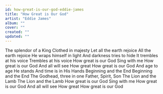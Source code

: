 ```yaml
---
id: how-great-is-our-god-eddie-james
title: "How Great is Our God"
artist: "Eddie James"
album: ""
cover: ""
created: ""
updated: ""
---
```


The splendor of a King
Clothed in majesty
Let all the earth rejoice
All the earth rejoice
He wraps himself in light
And darkness tries to hide
It trembles at his voice
Trembles at his voice
How great is our God
Sing with me
How great is our God
And all will see
How great
How great is our God
And age to age He stands
And time is in His Hands
Beginning and the End
Beginning and the End
The Godhead, three in one
Father, Spirit, Son
The Lion and the Lamb
The Lion and the Lamb
How great is our God
Sing with me
How great is our God
And all will see
How great
How great is our God